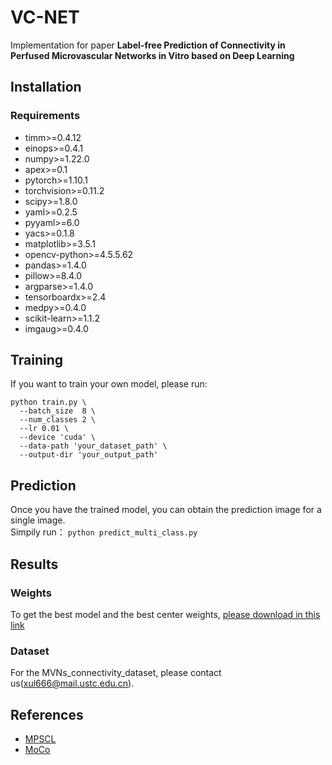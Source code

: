 # VC-NET
Implementation for paper **Label-free Prediction of Connectivity in Perfused Microvascular Networks in Vitro based on Deep Learning**
## Installation
### Requirements
* timm>=0.4.12
* einops>=0.4.1
* numpy>=1.22.0
* apex>=0.1
* pytorch>=1.10.1
* torchvision>=0.11.2
* scipy>=1.8.0
* yaml>=0.2.5
* pyyaml>=6.0
* yacs>=0.1.8
* matplotlib>=3.5.1
* opencv-python>=4.5.5.62
* pandas>=1.4.0
* pillow>=8.4.0
* argparse>=1.4.0
* tensorboardx>=2.4
* medpy>=0.4.0
* scikit-learn>=1.1.2
* imgaug>=0.4.0

## Training
If you want to train your own model, please run:
```
python train.py \ 
  --batch_size  8 \ 
  --num_classes 2 \ 
  --lr 0.01 \
  --device 'cuda' \  
  --data-path 'your_dataset_path' \ 
  --output-dir 'your_output_path'
```

## Prediction
Once you have the trained model, you can obtain the prediction image for a single image.  
Simpily run： `python predict_multi_class.py `

## Results
### Weights
To get the best model and the best center weights, [please download in this link](https://drive.google.com/drive/folders/15aGK6R0rNf_ARf3sgIAVS6wS_3W-jJeu?usp=sharing)  

### Dataset
For the MVNs_connectivity_dataset, please contact us(xul666@mail.ustc.edu.cn).

## References
* [MPSCL](https://github.com/TFboys-lzz/MPSCL)
* [MoCo](https://github.com/facebookresearch/moco)
